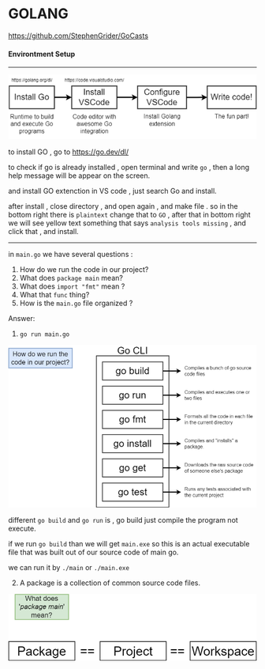 # **GOLANG**
https://github.com/StephenGrider/GoCasts

#### **Environtment Setup**
---
 ![Chat Preview]( https://github.com/zainuddin-maker/Golang/blob/master/imgdiagram/diagrams-001%20-%20install.png?raw=true)

 to install GO , go to https://go.dev/dl/

 to check if go is already installed , open terminal and write `go` , then a long help message will be appear on the screen.

 and install GO extenction in VS code , just search Go and install.

 after install , close directory , and open again , and make file . so in the bottom right there is `plaintext` change that to `GO` , after that in bottom right we will see yellow text something that says `analysis tools missing` , and click that , and install.

 ---
 in `main.go` we have several questions :

 1. How do we run the code in our project?
 2. What does `package main` mean?
 3. What does `import "fmt"` mean ?
 4. What that `func` thing?
 5. How is the `main.go` file organized ?

 Answer:

 1. `go run main.go`


 ![Chat Preview](  https://github.com/zainuddin-maker/Golang/blob/master/imgdiagram/diagrams-003%20-%20go%20cli.png?raw=true)

 different `go build` and `go run` is , go build just compile the program not execute.

 if we run `go build` than we will get `main.exe` so this is an actual executable file that was built out of our source code of main go.

 we can run it by `./main` or `./main.exe`

 2. A package is a collection of common source code files.

 ![Chat Preview](   https://github.com/zainuddin-maker/Golang/blob/master/imgdiagram/diagrams-008%20-%20what%20package.png?raw=true)


